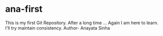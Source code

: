 # ana-first
This is my first Git Repository.
After a long time ... Again I am here to learn. I'll try maintain consistency.
Author- Anayata Sinha
